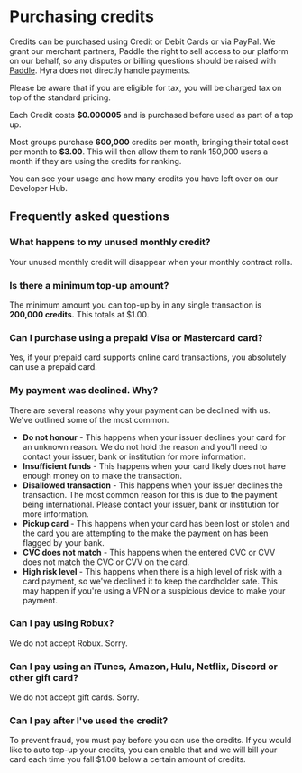 # Purchasing credits

Credits can be purchased using Credit or Debit Cards or via PayPal. We grant our merchant partners, Paddle the right to sell access to our platform on our behalf, so any disputes or billing questions should be raised with [Paddle](https://paddle.net). Hyra does not directly handle payments. 

Please be aware that if you are eligible for tax, you will be charged tax on top of the standard pricing.

Each Credit costs **$0.000005** and is purchased before used as part of a top up.

Most groups purchase **600,000** credits per month, bringing their total cost per month to **$3.00**. This will then allow them to rank 150,000 users a month if they are using the credits for ranking.

You can see your usage and how many credits you have left over on our Developer Hub. 

## Frequently asked questions

### What happens to my unused monthly credit?

Your unused monthly credit will disappear when your monthly contract rolls. 

### Is there a minimum top-up amount?

The minimum amount you can top-up by in any single transaction is **200,000 credits.** This totals at $1.00. 

### Can I purchase using a prepaid Visa or Mastercard card?

Yes, if your prepaid card supports online card transactions, you absolutely can use a prepaid card.

### My payment was declined. Why?

There are several reasons why your payment can be declined with us. We've outlined some of the most common.

* **Do not honour** - This happens when your issuer declines your card for an unknown reason. We do not hold the reason and you'll need to contact your issuer, bank or institution for more information.
* **Insufficient funds** - This happens when your card likely does not have enough money on to make the transaction.
* **Disallowed transaction** - This happens when your issuer declines the transaction. The most common reason for this is due to the payment being international. Please contact your issuer, bank or institution for more information.
* **Pickup card** - This happens when your card has been lost or stolen and the card you are attempting to the make the payment on has been flagged by your bank.
* **CVC does not match** - This happens when the entered CVC or CVV does not match the CVC or CVV on the card.
* **High risk level** - This happens when there is a high level of risk with a card payment, so we've declined it to keep the cardholder safe. This may happen if you're using a VPN or a suspicious device to make your payment.

### Can I pay using Robux?

We do not accept Robux. Sorry.

### Can I pay using an iTunes, Amazon, Hulu, Netflix, Discord or other gift card?

We do not accept gift cards. Sorry.

### Can I pay after I've used the credit?

To prevent fraud, you must pay before you can use the credits. If you would like to auto top-up your credits, you can enable that and we will bill your card each time you fall $1.00 below a certain amount of credits.





